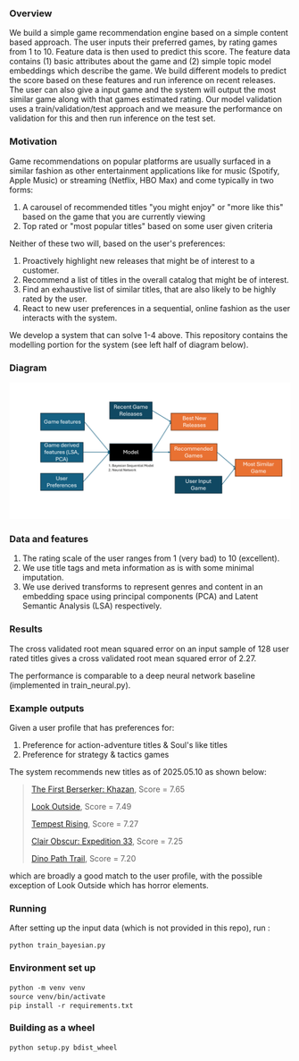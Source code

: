 ### Overview

We build a simple game recommendation engine based on a simple content based approach. 
The user inputs their preferred games, by rating games from 1 to 10. Feature data is then used to predict this score. 
The feature data contains (1) basic attributes about the game and 
(2) simple topic model embeddings which describe the game.
We build different models to predict the score based on these features and run inference on recent releases. The user can
also give a input game and the system will output the most similar game along with that games estimated rating.
Our model validation uses a train/validation/test approach and we measure the performance on validation for this and
then run inference on the test set. 

### Motivation
Game recommendations on popular platforms are usually surfaced in a similar fashion as other entertainment applications 
like for music (Spotify, Apple Music) or streaming (Netflix, HBO Max) and come typically in two forms:

1. A carousel of recommended titles "you might enjoy" or "more like this" based on the game that you are currently viewing 
2. Top rated or "most popular titles" based on some user given criteria

Neither of these two will, based on the user's preferences:

1. Proactively highlight new releases that might be of interest to a customer.
2. Recommend a list of titles in the overall catalog that might be of interest.
3. Find an exhaustive list of similar titles, that are also likely to be highly rated by the user.
4. React to new user preferences in a sequential, online fashion as the user interacts with the system.

We develop a system that can solve 1-4 above. This repository contains the modelling portion for the system (see left half
of diagram below).


### Diagram
![alt text](assets/game_recommender_v2.png)


### Data and features

1. The rating scale of the user ranges from 1 (very bad) to 10 (excellent).
2. We use title tags and meta information as is with some minimal imputation.
3. We use derived transforms to represent genres and content in an embedding space using principal components (PCA) and 
Latent Semantic Analysis (LSA) respectively. 

### Results

The cross validated root mean squared error on an input sample of 128 user rated titles gives a cross validated 
root mean squared error of 2.27. 

The performance is comparable to a deep neural network baseline (implemented in train_neural.py).  


### Example outputs

Given a user profile that has preferences for:
1. Preference for action-adventure titles & Soul's like titles
2. Preference for strategy & tactics games

The system recommends new titles as of 2025.05.10 as shown below:

> <a href="https://store.steampowered.com/app/2680010">The First Berserker: Khazan</a>, Score = 7.65
>
> <a href="https://store.steampowered.com/app/3373660/Look_Outside">Look Outside</a>, Score = 7.49
> 
> <a href="https://store.steampowered.com/app/1486920/Tempest_Rising/">Tempest Rising</a>, Score = 7.27
> 
> <a href="https://store.steampowered.com/app/1903340">Clair Obscur: Expedition 33</a>, Score = 7.25
> 
> <a href="hhttps://store.steampowered.com/app/2481670/Dino_Path_Trail/">Dino Path Trail</a>, Score = 7.20

which are broadly a good match to the user profile, with the possible exception of Look Outside which has horror elements.

### Running

After setting up the input data (which is not provided in this repo), run :

```
python train_bayesian.py
```


### Environment set up

```
python -m venv venv
source venv/bin/activate
pip install -r requirements.txt
```


### Building as a wheel
```
python setup.py bdist_wheel
```

